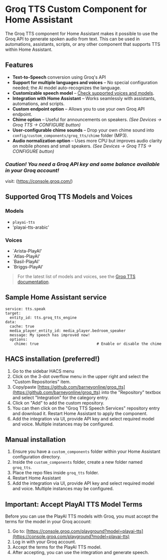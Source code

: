 # Groq TTS Custom Component for Home Assistant

The Groq TTS component for Home Assistant makes it possible to use the Groq API to generate spoken audio from text. This can be used in automations, assistants, scripts, or any other component that supports TTS within Home Assistant. 

## Features  

- **Text-to-Speech** conversion using Groq's API  
- **Support for multiple languages and voices** – No special configuration needed; the AI model auto-recognizes the language.  
- **Customizable speech model** – [Check supported voices and models](https://console.groq.com/docs/text-to-speech).  
- **Integration with Home Assistant** – Works seamlessly with assistants, automations, and scripts.  
- **Custom endpoint option** – Allows you to use your own Groq API endpoint.
- **Chime option** – Useful for announcements on speakers. *(See Devices → Groq TTS → CONFIGURE button)*
- **User-configurable chime sounds** – Drop your own chime sound into  `config/custom_components/groq_tts/chime` folder (MP3).
- **Audio normalization option** – Uses more CPU but improves audio clarity on mobile phones and small speakers. *(See Devices → Groq TTS → CONFIGURE button)*

### *Caution! You need a Groq API key and some balance available in your Groq account!* ###
visit: (https://console.groq.com/)

## Supported Groq TTS Models and Voices

### Models
- `playai-tts`
- 'playai-tts-arabic'

### Voices
- `Arista-PlayAI'
- `Atlas-PlayAI'
- `Basil-PlayAI'
- `Briggs-PlayAI'

> For the latest list of models and voices, see the [Groq TTS documentation](https://console.groq.com/docs/text-to-speech).

## Sample Home Assistant service

```
service: tts.speak
target:
  entity_id: tts.groq_tts_engine
data:
  cache: true
  media_player_entity_id: media_player.bedroom_speaker
  message: My speech has improved now!
  options:
    chime: true                          # Enable or disable the chime
```

## HACS installation (preferred!)

1. Go to the sidebar HACS menu
2. Click on the 3-dot overflow menu in the upper right and select the "Custom Repositories" item.
3. Copy/paste [https://github.com/barneyonline/groq_tts](https://github.com/barneyonline/groq_tts) into the "Repository" textbox and select "Integration" for the category entry.
4. Click on "Add" to add the custom repository.
5. You can then click on the "Groq TTS Speech Services" repository entry and download it. Restart Home Assistant to apply the component.
6. Add the integration via UI, provide API key and select required model and voice. Multiple instances may be configured.

## Manual installation

1. Ensure you have a `custom_components` folder within your Home Assistant configuration directory.
2. Inside the `custom_components` folder, create a new folder named `groq_tts`.
3. Place the repo files inside `groq_tts` folder.
4. Restart Home Assistant
5. Add the integration via UI, provide API key and select required model and voice. Multiple instances may be configured.

## Important: Accept PlayAI TTS Model Terms

Before you can use the PlayAI TTS models with Groq, you must accept the terms for the model in your Groq account:

1. Go to: [https://console.groq.com/playground?model=playai-tts](https://console.groq.com/playground?model=playai-tts)
2. Log in with your Groq account.
3. Accept the terms for the PlayAI TTS model.
4. After accepting, you can use the integration and generate speech.
